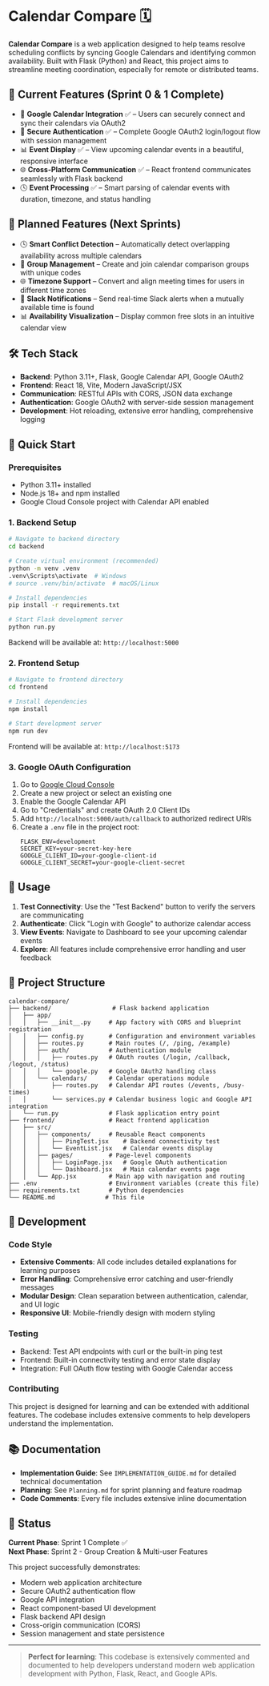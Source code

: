 # Calendar Compare 🗓️

**Calendar Compare** is a web application designed to help teams resolve scheduling conflicts by syncing Google Calendars and identifying common availability. Built with Flask (Python) and React, this project aims to streamline meeting coordination, especially for remote or distributed teams.

## 🌟 Current Features (Sprint 0 & 1 Complete)
- 🔁 **Google Calendar Integration** ✅ – Users can securely connect and sync their calendars via OAuth2
- 🔐 **Secure Authentication** ✅ – Complete Google OAuth2 login/logout flow with session management
- 📊 **Event Display** ✅ – View upcoming calendar events in a beautiful, responsive interface
- 🌐 **Cross-Platform Communication** ✅ – React frontend communicates seamlessly with Flask backend
- 🕓 **Event Processing** ✅ – Smart parsing of calendar events with duration, timezone, and status handling

## 🚧 Planned Features (Next Sprints)
- 🕓 **Smart Conflict Detection** – Automatically detect overlapping availability across multiple calendars
- 👥 **Group Management** – Create and join calendar comparison groups with unique codes
- 🌐 **Timezone Support** – Convert and align meeting times for users in different time zones
- 🔔 **Slack Notifications** – Send real-time Slack alerts when a mutually available time is found
- 📊 **Availability Visualization** – Display common free slots in an intuitive calendar view

## 🛠️ Tech Stack
- **Backend**: Python 3.11+, Flask, Google Calendar API, Google OAuth2
- **Frontend**: React 18, Vite, Modern JavaScript/JSX
- **Communication**: RESTful APIs with CORS, JSON data exchange
- **Authentication**: Google OAuth2 with server-side session management
- **Development**: Hot reloading, extensive error handling, comprehensive logging

## 🚀 Quick Start

### Prerequisites
- Python 3.11+ installed
- Node.js 18+ and npm installed
- Google Cloud Console project with Calendar API enabled

### 1. Backend Setup
```bash
# Navigate to backend directory
cd backend

# Create virtual environment (recommended)
python -m venv .venv
.venv\Scripts\activate  # Windows
# source .venv/bin/activate  # macOS/Linux

# Install dependencies
pip install -r requirements.txt

# Start Flask development server
python run.py
```
Backend will be available at: `http://localhost:5000`

### 2. Frontend Setup
```bash
# Navigate to frontend directory
cd frontend

# Install dependencies
npm install

# Start development server
npm run dev
```
Frontend will be available at: `http://localhost:5173`

### 3. Google OAuth Configuration
1. Go to [Google Cloud Console](https://console.cloud.google.com/)
2. Create a new project or select an existing one
3. Enable the Google Calendar API
4. Go to "Credentials" and create OAuth 2.0 Client IDs
5. Add `http://localhost:5000/auth/callback` to authorized redirect URIs
6. Create a `.env` file in the project root:
   ```
   FLASK_ENV=development
   SECRET_KEY=your-secret-key-here
   GOOGLE_CLIENT_ID=your-google-client-id
   GOOGLE_CLIENT_SECRET=your-google-client-secret
   ```

## 🎯 Usage

1. **Test Connectivity**: Use the "Test Backend" button to verify the servers are communicating
2. **Authenticate**: Click "Login with Google" to authorize calendar access
3. **View Events**: Navigate to Dashboard to see your upcoming calendar events
4. **Explore**: All features include comprehensive error handling and user feedback

## 📁 Project Structure

```
calendar-compare/
├── backend/                 # Flask backend application
│   ├── app/
│   │   ├── __init__.py     # App factory with CORS and blueprint registration
│   │   ├── config.py       # Configuration and environment variables
│   │   ├── routes.py       # Main routes (/, /ping, /example)
│   │   ├── auth/           # Authentication module
│   │   │   ├── routes.py   # OAuth routes (/login, /callback, /logout, /status)
│   │   │   └── google.py   # Google OAuth2 handling class
│   │   └── calendars/      # Calendar operations module
│   │       ├── routes.py   # Calendar API routes (/events, /busy-times)
│   │       └── services.py # Calendar business logic and Google API integration
│   └── run.py              # Flask application entry point
├── frontend/               # React frontend application
│   ├── src/
│   │   ├── components/     # Reusable React components
│   │   │   ├── PingTest.jsx    # Backend connectivity test
│   │   │   └── EventList.jsx   # Calendar events display
│   │   ├── pages/          # Page-level components
│   │   │   ├── LoginPage.jsx   # Google OAuth authentication
│   │   │   └── Dashboard.jsx   # Main calendar events page
│   │   └── App.jsx         # Main app with navigation and routing
├── .env                    # Environment variables (create this file)
├── requirements.txt        # Python dependencies
└── README.md              # This file
```

## 🔧 Development

### Code Style
- **Extensive Comments**: All code includes detailed explanations for learning purposes
- **Error Handling**: Comprehensive error catching and user-friendly messages
- **Modular Design**: Clean separation between authentication, calendar, and UI logic
- **Responsive UI**: Mobile-friendly design with modern styling

### Testing
- Backend: Test API endpoints with curl or the built-in ping test
- Frontend: Built-in connectivity testing and error state display
- Integration: Full OAuth flow testing with Google Calendar access

### Contributing
This project is designed for learning and can be extended with additional features. The codebase includes extensive comments to help developers understand the implementation.

## 📚 Documentation

- **Implementation Guide**: See `IMPLEMENTATION_GUIDE.md` for detailed technical documentation
- **Planning**: See `Planning.md` for sprint planning and feature roadmap
- **Code Comments**: Every file includes extensive inline documentation

## 🌟 Status

**Current Phase**: Sprint 1 Complete ✅  
**Next Phase**: Sprint 2 - Group Creation & Multi-user Features

This project successfully demonstrates:
- Modern web application architecture
- Secure OAuth2 authentication flow
- Google API integration
- React component-based UI development
- Flask backend API design
- Cross-origin communication (CORS)
- Session management and state persistence

---

> **Perfect for learning**: This codebase is extensively commented and documented to help developers understand modern web application development with Python, Flask, React, and Google APIs.
